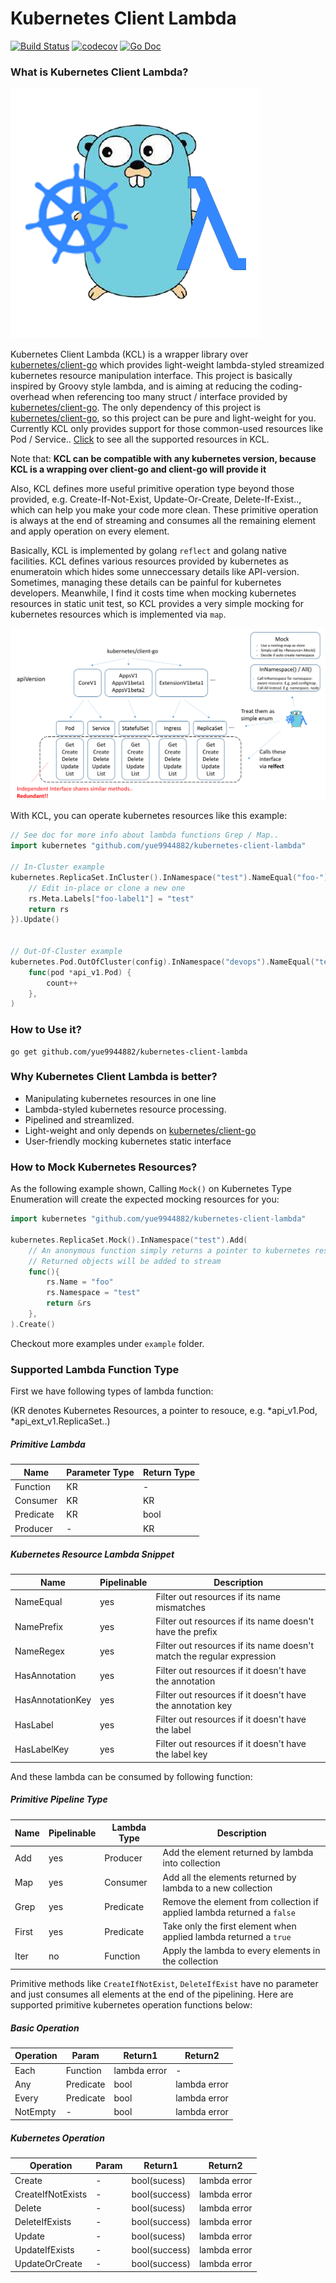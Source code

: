 # Kubernetes Client Lambda #

[![Build Status](https://travis-ci.org/yue9944882/kubernetes-client-lambda.svg?branch=master)](https://travis-ci.org/yue9944882/kubernetes-client-lambda)
[![codecov](https://codecov.io/gh/yue9944882/kubernetes-client-lambda/branch/master/graph/badge.svg)](https://codecov.io/gh/yue9944882/kubernetes-client-lambda)
[![Go Doc](https://godoc.org/github.com/yue9944882/kubernetes-client-lambda?status.svg)](https://godoc.org/github.com/yue9944882/kubernetes-client-lambda)

### What is Kubernetes Client Lambda? ###

![logo](image/logo.png)


Kubernetes Client Lambda (KCL) is a wrapper library over [kubernetes/client-go](https://github.com/kubernetes/client-go) which provides light-weight lambda-styled streamized kubernetes resource manipulation interface. This project is basically inspired by Groovy style lambda, and is aiming at reducing the coding-overhead when referencing too many struct / interface provided by  [kubernetes/client-go](https://github.com/kubernetes/client-go). The only dependency of this project is [kubernetes/client-go](https://github.com/kubernetes/client-go), so this project can be pure and light-weight for you. Currently KCL only provides support for those common-used resources like Pod / Service.. [Click](https://github.com/yue9944882/kubernetes-client-lambda/blob/cfaa5564df0a4212ef9230be9ddd05a5c7034916/resource.go#L9) to see all the supported resources in KCL. 

Note that: **KCL can be compatible with any kubernetes version, because KCL is a wrapping over client-go and client-go will provide it**

Also, KCL defines more useful primitive operation type beyond those provided, e.g. Create-If-Not-Exist, Update-Or-Create, Delete-If-Exist.., which can help you make your code more clean. These primitive operation is always at the end of streaming and consumes all the remaining element and apply operation on every element. 

Basically, KCL is implemented by golang `reflect` and golang native facilities. KCL defines various resources provided by kubernetes as enumeratoin which hides some unneccessary details like API-version. Sometimes, managing these details can be painful for kubernetes developers. Meanwhile, I find it costs time when mocking kubernetes resources in static unit test, so KCL provides a very simple mocking for kubernetes resources which is implemented via `map`. 

![detail](image/detail.png)

With KCL, you can operate kubernetes resources like this example:

```go
// See doc for more info about lambda functions Grep / Map..
import kubernetes "github.com/yue9944882/kubernetes-client-lambda"

// In-Cluster example
kubernetes.ReplicaSet.InCluster().InNamespace("test").NameEqual("foo-").Map(func(rs *api_ext_v1.ReplicaSet) rs*api_ext_v1.ReplicaSet {
    // Edit in-place or clone a new one
    rs.Meta.Labels["foo-label1"] = "test" 
    return rs
}).Update()


// Out-Of-Cluster example
kubernetes.Pod.OutOfCluster(config).InNamespace("devops").NameEqual("test-pod").Each(
    func(pod *api_v1.Pod) {
        count++
    },
)
```

### How to Use it? ###

```
go get github.com/yue9944882/kubernetes-client-lambda
```

### Why Kubernetes Client Lambda is better? ###

- Manipulating kubernetes resources in one line
- Lambda-styled kubernetes resource processing.
- Pipelined and streamlized.
- Light-weight and only depends on [kubernetes/client-go](https://github.com/kubernetes/client-go)
- User-friendly mocking kubernetes static interface

### How to Mock Kubernetes Resources? ###

As the following example shown, Calling `Mock()` on Kubernetes Type Enumeration will create the expected mocking resources for you:

```go
import kubernetes "github.com/yue9944882/kubernetes-client-lambda"

kubernetes.ReplicaSet.Mock().InNamespace("test").Add(
    // An anonymous function simply returns a pointer to kubernetes resource 
    // Returned objects will be added to stream
    func(){
        rs.Name = "foo"
        rs.Namespace = "test"
        return &rs
    },
).Create()
```


Checkout more examples under `example` folder.


### Supported Lambda Function Type  ###

First we have following types of lambda function: 

(KR denotes Kubernetes Resources, a pointer to resouce, e.g. *api_v1.Pod, *api_ext_v1.ReplicaSet..)

##### Primitive Lambda #####

| Name | Parameter Type | Return Type |
|---|---|---|
| Function | KR | - |
| Consumer | KR | KR |
| Predicate | KR | bool |
| Producer | - | KR |

##### Kubernetes Resource Lambda Snippet #####

| Name | Pipelinable | Description |
|---|---|----|
| NameEqual | yes | Filter out resources if its name mismatches |
| NamePrefix | yes | Filter out resources if its name doesn't have the prefix |
| NameRegex | yes | Filter out resources if its name doesn't match the regular expression |
| HasAnnotation | yes | Filter out resources if it doesn't have the annotation |
| HasAnnotationKey | yes | Filter out resources if it doesn't have the annotation key |
| HasLabel | yes | Filter out resources if it doesn't have the label |
| HasLabelKey | yes | Filter out resources if it doesn't have the label key |


And these lambda can be consumed by following function: 


##### Primitive Pipeline Type #####

| Name | Pipelinable | Lambda Type | Description |
|---|---|----|---|
| Add | yes | Producer | Add the element returned by lambda into collection |
| Map | yes | Consumer | Add all the elements returned by lambda to a new collection |
| Grep | yes | Predicate | Remove the element from collection if applied lambda returned a `false` |
| First | yes | Predicate | Take only the first element when applied lambda returned a `true` |
| Iter | no | Function | Apply the lambda to every elements in the collection |


Primitive methods like `CreateIfNotExist`, `DeleteIfExist` have no parameter and just consumes all elements at the end of the pipelining. 
Here are supported primitive kubernetes operation functions below:

##### Basic Operation #####

| Operation | Param | Return1 | Return2 | 
|---|---|---|---|
| Each | Function | lambda error | - |
| Any | Predicate | bool | lambda error |
| Every | Predicate | bool | lambda error |
| NotEmpty | - | bool | lambda error |

##### Kubernetes Operation #####

| Operation | Param | Return1 | Return2 | 
|---|---|---|---|
| Create | - | bool(sucess) | lambda error |
| CreateIfNotExists | - | bool(success) | lambda error |
| Delete | - | bool(sucess) | lambda error |
| DeleteIfExists | - |  bool(success) | lambda error |
| Update | - |  bool(sucess) | lambda error |
| UpdateIfExists | - |  bool(success) | lambda error |
| UpdateOrCreate | - | bool(success) | lambda error |


